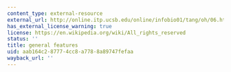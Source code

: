 ```yaml
---
content_type: external-resource
external_url: http://online.itp.ucsb.edu/online/infobio01/tang/oh/06.html
has_external_license_warning: true
license: https://en.wikipedia.org/wiki/All_rights_reserved
status: ''
title: general features
uid: aab164c2-8777-4cc8-a778-8a89747fefaa
wayback_url: ''
---
```

